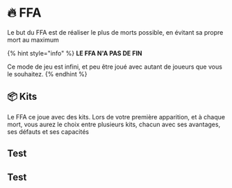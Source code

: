 # 🔥 FFA

Le but du FFA est de réaliser le plus de morts possible, en évitant sa propre mort au maximum

{% hint style="info" %}
**LE FFA N'A PAS DE FIN**

Ce mode de jeu est infini, et peu être joué avec autant de joueurs que vous le souhaitez.
{% endhint %}

## 📦 Kits

Le FFA ce joue avec des kits. Lors de votre première apparition, et à chaque mort, vous aurez le choix entre plusieurs kits, chacun avec ses avantages, ses défauts et ses capacités

## <img src="https://mcapi.marveldc.me/item/ironChestplate?version=1.20&#x26;width=64&#x26;height=64" alt="" data-size="line">Test

## <img src="https://mcapi.marveldc.me/item/bow?version=1.20&#x26;width=64&#x26;height=64" alt="" data-size="line">Test

## <img src="https://mcapi.marveldc.me/item/diamond?version=1.20&#x26;width=64&#x26;height=64" alt="" data-size="line">
